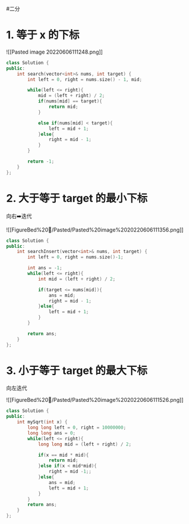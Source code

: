 #二分

# 1. 等于 x 的下标
![[Pasted image 20220606111248.png]]


```cpp
class Solution {
public:
    int search(vector<int>& nums, int target) {
        int left = 0, right = nums.size() - 1, mid;

        while(left <= right){
            mid = (left + right) / 2;
            if(nums[mid] == target){
                return mid;
            }

            else if(nums[mid] < target){
                left = mid + 1;
            }else{
                right = mid - 1;
            }
        }

        return -1;
    }
};
```

# 2. 大于等于 target 的最小下标

向右➡️迭代

![[FigureBed%20🌄/Pasted/Pasted%20image%2020220606111356.png]]
```cpp
class Solution {
public:
    int searchInsert(vector<int>& nums, int target) {
        int left = 0, right = nums.size()-1;

        int ans = -1;
        while(left <= right){
            int mid = (left + right) / 2;

            if(target <= nums[mid]){
                ans = mid;
                right = mid - 1;
            }else{
                left = mid + 1;
            }
        }

        return ans;
    }
};
```

# 3. 小于等于 target 的最大下标

向左迭代

![[FigureBed%20🌄/Pasted/Pasted%20image%2020220606111526.png]]

```cpp
class Solution {
public:
    int mySqrt(int x) {
        long long left = 0, right = 10000000;
        long long ans = 0;
        while(left <= right){
            long long mid = (left + right) / 2;

            if(x == mid * mid){
                return mid;
            }else if(x < mid*mid){
                right = mid -1;;
            }else{
                ans = mid;
                left = mid + 1;
            }
        }
        return ans;
    }
};
```



